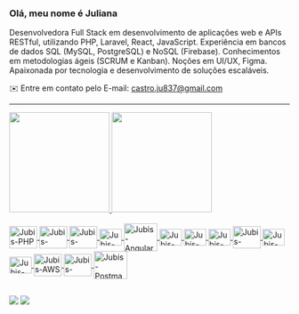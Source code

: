 ### Olá, meu nome é Juliana

Desenvolvedora Full Stack em desenvolvimento de aplicações web e APIs RESTful, utilizando PHP, Laravel, React, JavaScript. Experiência em bancos de dados SQL (MySQL, PostgreSQL) e NoSQL (Firebase). 
Conhecimentos em metodologias ágeis (SCRUM e Kanban). Noções em UI/UX, Figma. Apaixonada por tecnologia e desenvolvimento de soluções escaláveis.

✉️ Entre em contato pelo E-mail: castro.ju837@gmail.com 

-----------------------------------------------------------------------------------------------------------------------------------------------------------------------------------

<div>
  <a href="https://github.com/devjubis">
  <img height="180em" src="https://github-readme-stats.vercel.app/api?username=devjubis&show_icons=true&theme=cobalt&include_all_commits=true&count_private=true"/>
  <img height="180em" src="https://github-readme-stats.vercel.app/api/top-langs/?username=devjubis&layout=compact&langs_count=7&theme=cobalt"/>
</div>

  
  <div style="display: inline_block"><br>  
    <img align="center" alt="Jubis-PHP" height="40" width="50" src="https://cdn.jsdelivr.net/gh/devicons/devicon@latest/icons/php/php-original.svg">
    <img align="center" alt="Jubis-Laravel" height="40" width="50" src="https://cdn.jsdelivr.net/gh/devicons/devicon@latest/icons/laravel/laravel-original-wordmark.svg">
    <img align="center" alt="Jubis-MySQL" height="40" width="50" src="https://cdn.jsdelivr.net/gh/devicons/devicon@latest/icons/mysql/mysql-original-wordmark.svg">
    <img align="center" alt="Jubis-Postgresql" height="30" width="40" src="https://cdn.jsdelivr.net/gh/devicons/devicon@latest/icons/postgresql/postgresql-original-wordmark.svg">
    <img align="center" alt="Jubis-Angular" height="50" width="60" src="https://cdn.jsdelivr.net/gh/devicons/devicon@latest/icons/angular/angular-original-wordmark.svg">
    <img align="center" alt="Jubis-React" height="30" width="40" src="https://cdn.jsdelivr.net/gh/devicons/devicon@latest/icons/react/react-original-wordmark.svg">
    <img align="center" alt="Jubis-Js" height="30" width="40" src="https://cdn.jsdelivr.net/gh/devicons/devicon@latest/icons/javascript/javascript-plain.svg">
    <img align="center" alt="Jubis-TypeScript" height="30" width="40" src="https://cdn.jsdelivr.net/gh/devicons/devicon@latest/icons/typescript/typescript-plain.svg">
    <img align="center" alt="Jubis-Firebase" height="40" width="50" src="https://cdn.jsdelivr.net/gh/devicons/devicon@latest/icons/firebase/firebase-original-wordmark.svg">
    <img align="center" alt="Jubis-HTML" height="30" width="40" src="https://cdn.jsdelivr.net/gh/devicons/devicon@latest/icons/html5/html5-plain-wordmark.svg">
    <img align="center" alt="Jubis-CSS" height="30" width="40" src="https://cdn.jsdelivr.net/gh/devicons/devicon@latest/icons/css3/css3-plain-wordmark.svg">
    <img align="center" alt="Jubis-AWS" height="40" width="50" src="https://cdn.jsdelivr.net/gh/devicons/devicon@latest/icons/amazonwebservices/amazonwebservices-original-wordmark.svg">   
    <img align="center" alt="Jubis-Docker" height="40" width="50" src="https://cdn.jsdelivr.net/gh/devicons/devicon@latest/icons/docker/docker-original-wordmark.svg">
    <img align="center" alt="Jubis-Postman" height="50" width="60" src="https://cdn.jsdelivr.net/gh/devicons/devicon@latest/icons/postman/postman-original-wordmark.svg">      
  </div>
  
  ##
  
  <div> 

  <a href = "mailto:castro.ju837@gmail.com"><img src="https://img.shields.io/badge/-Gmail-%23333?style=for-the-badge&logo=gmail&logoColor=white" target="_blank"></a>
  <a href="https://www.linkedin.com/in/juliana-castro-481a44134" target="_blank"><img src="https://img.shields.io/badge/-LinkedIn-%230077B5?style=for-the-badge&logo=linkedin&logoColor=white" target="_blank"></a> 
</div>

